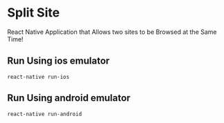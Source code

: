 # Split Site

React Native Application that Allows two sites to be Browsed at the Same Time!

## Run Using ios emulator

    react-native run-ios

## Run Using android emulator

    react-native run-android
